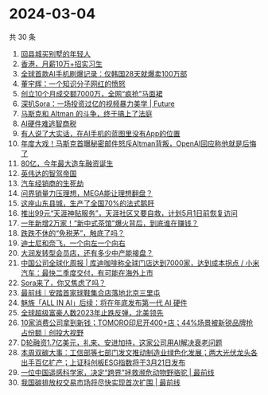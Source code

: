# 2024-03-04

共 30 条

<!-- BEGIN 36KR -->
<!-- 最后更新时间 2024-03-04 00:05:24 +0800 -->
1. [回县城买别墅的年轻人](https://36kr.com/p/2672574375540481)
1. [香港，月薪10万+招实习生](https://36kr.com/p/2673257341597193)
1. [全球首款AI手机刷爆记录：仅韩国28天就爆卖100万部](https://36kr.com/p/2672607705233158)
1. [董宇辉：一个知识分子网红的愤怒](https://36kr.com/p/2672585764566785)
1. [创立10个月成交额7000万，全网“疯抢”马面裙](https://36kr.com/p/2672600661505797)
1. [深扒Sora：一场投资过亿的视频暴力美学 | Future](https://36kr.com/p/2672512593671945)
1. [马斯克和 Altman 的斗争，终于搞上了法庭](https://36kr.com/p/2672600261670407)
1. [AI硬件难逃智商税](https://36kr.com/p/2672601652082434)
1. [有人说了大实话，在AI手机的蓝图里没有App的位置](https://36kr.com/p/2672594625492736)
1. [年度大戏！马斯克首曝秘密邮件怒斥Altman背叛，OpenAI回应称他就是后悔了](https://36kr.com/p/2672573980227073)
1. [80亿，今年最大造车融资诞生](https://36kr.com/p/2672612452939265)
1. [英伟达的智驾帝国](https://36kr.com/p/2673332256978438)
1. [汽车经销商的生死劫](https://36kr.com/p/2672588944717313)
1. [问界销量力压理想，MEGA能让理想翻盘？](https://36kr.com/p/2671811546609414)
1. [这座山东县城，生产了全国70%的法式鹅肝](https://36kr.com/p/2664565097359109)
1. [推出99元“天涯神贴服务”，天涯社区又要自救，计划5月1日前恢复访问](https://36kr.com/p/2672590199207688)
1. [一年新增2万家！“新中式茶馆”爆火背后，到底谁在赚钱？](https://36kr.com/p/2673171354498819)
1. [跌跌不休的“免税茅”，触底了吗？](https://36kr.com/p/2672594183010050)
1. [迪士尼和奈飞，一个向左一个向右](https://36kr.com/p/2672586415077129)
1. [大润发转型会员店，还有多少中产能接盘？](https://36kr.com/p/2672580031297028)
1. [中国公司全球化周报 | 库迪咖啡称全球门店达到7000家，达到成本拐点 / 小米汽车：最快二季度交付，有可能在海外上市](https://36kr.com/p/2672527914219015)
1. [Sora来了，你又焦虑了吗？](https://36kr.com/p/2673855933756929)
1. [最前线｜安踏首家球鞋集合店落地北京三里屯](https://36kr.com/p/2673533142873865)
1. [魅族「ALL IN AI」后续：将在年底发布第一代 AI 硬件](https://36kr.com/p/2672577832318720)
1. [全球超级富豪人数2023年止跌反弹，北美领先](https://36kr.com/p/2672574736447234)
1. [10家消费公司拿到新钱；TOMORO印尼开400+店；44%场景被新锐品牌抢占份额｜创投大视野](https://36kr.com/p/2671241787078146)
1. [D轮融资1.7亿美元，礼来、安进加持，这家公司用AI解决衰老问题](https://36kr.com/p/2673091675256322)
1. [本周双碳大事：工信部等七部门发文推动制造业绿色化发展；两大光伏龙头各出手百亿扩产；上证科创板ESG指数将于3月21日发布](https://36kr.com/p/2673499405153796)
1. [一位中国遥感科学家，决定“跨界”拯救濒危动物野骆驼 | 最前线](https://36kr.com/p/2673654604101383)
1. [我国碳排放权交易市场将尽快实现首次扩围 | 最前线](https://36kr.com/p/2665197356573442)
<!-- END 36KR -->